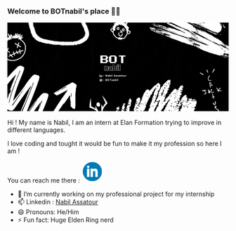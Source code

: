  ### Welcome to BOTnabil's place 👋🤖

![alt text](BOT.png)
<!--
**BOTnabil/BOTnabil** is a ✨ _special_ ✨ repository because its `README.md` (this file) appears on your GitHub profile.

Here are some ideas to get you started:

- 🔭 I’m currently working on ...
- 🌱 I’m currently learning ...
- 👯 I’m looking to collaborate on ...
- 🤔 I’m looking for help with ...
- 💬 Ask me about ...
- 📫 How to reach me: ...
- 😄 Pronouns: ...
- ⚡ Fun fact: ...
-->
Hi ! My name is Nabil, I am an intern at Elan Formation trying to improve in different languages.

I love coding and tought it would be fun to make it my profession so here I am !

You can reach me there : 
[<img src="linkedin.png">](https://www.linkedin.com/in/nabil-assatour-010196302/)

- 🌱 I’m currently working on my professional project for my internship
- 📫 Linkedin : [Nabil Assatour](https://www.linkedin.com/in/nabil-assatour-010196302/)
- 😄 Pronouns: He/Him
- ⚡ Fun fact: Huge Elden Ring nerd
